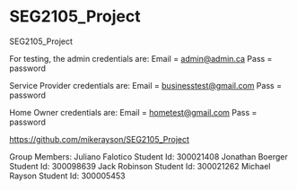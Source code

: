 # SEG2105_Project
SEG2105_Project

For testing, the admin credentials are:
Email = admin@admin.ca
Pass = password

Service Provider credentials are: Email = businesstest@gmail.com Pass = password

Home Owner credentials are: Email = hometest@gmail.com Pass = password

https://github.com/mikerayson/SEG2105_Project

Group Members:
Juliano Falotico 
  Student Id: 300021408
Jonathan Boerger
  Student Id: 300098639
Jack Robinson
  Student Id: 300021262
Michael Rayson
  Student Id: 300005453
